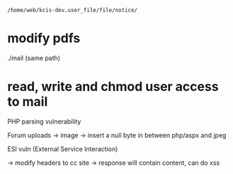 	/home/web/kcis-dev.user_file/file/notice/ 
  # modify pdfs
  
  ./mail (same path)
  # read, write and chmod user access to mail
  
  
  
  
  PHP parsing vulnerability
  
  Forum uploads -> image -> insert a null byte in between php/aspx and jpeg
  
  
  ESI vuln
  (External Service Interaction)
  
  -> modify headers to cc site
  -> response will contain content, can do xss
  
  
  
